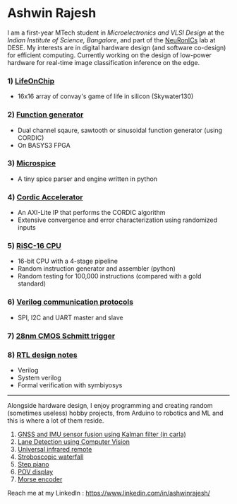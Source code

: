 # Ashwin Rajesh

I am a first-year MTech student in *Microelectronics and VLSI Design* at the *Indian Institute of Science, Bangalore*, and part of the [NeuRonICs](https://labs.dese.iisc.ac.in/neuronics/) lab at DESE. My interests are in digital hardware design (and software co-design) for efficient computing. Currently working on the design of low-power hardware for real-time image classification inference on the edge.

### 1) [LifeOnChip](https://github.com/Ashwin-Rajesh/LifeOnChip)
- 16x16 array of convay's game of life in silicon (Skywater130)
### 2) [Function generator](https://github.com/fpga_functiongen)
- Dual channel sqaure, sawtooth or sinusoidal function generator (using CORDIC)
- On BASYS3 FPGA
### 3) [Microspice](https://github.com/Ashwin-Rajesh/microspice)
- A tiny spice parser and engine written in python
### 4) [Cordic Accelerator](https://github.com/Ashwin-Rajesh/Cordic_accelerator)
- An AXI-Lite IP that performs the CORDIC algorithm
- Extensive convergence and error characterization using randomized inputs
### 5) [RiSC-16 CPU](https://github.com/Ashwin-Rajesh/RiSC-16)
- 16-bit CPU with a 4-stage pipeline
- Random instruction generator and assembler (python)
- Random testing for 100,000 instructions (compared with a gold standard)
### 6) [Verilog communication protocols](https://github.com/Ashwin-Rajesh/Verilog_comm)
- SPI, I2C and UART master and slave
### 7) [28nm CMOS Schmitt trigger](https://github.com/Ashwin-Rajesh/CMOS_Schmitt)
### 8) [RTL design notes](https://github.com/Ashwin-Rajesh/RTL_Notes)
- Verilog
- System verilog
- Formal verification with symbiyosys

---

Alongside hardware design, I enjoy programming and creating random (sometimes useless) hobby projects, from Arduino to robotics and ML and this is where a lot of them reside.

1) [GNSS and IMU sensor fusion using Kalman filter (in carla)](https://github.com/Ashwin-Rajesh/Kalman_filter_carla)
2) [Lane Detection using Computer Vision](https://github.com/Ashwin-Rajesh/LaneDetection)
3) [Universal infrared remote](https://github.com/Ashwin-Rajesh/UniversalRemote_ESP32)
4) [Stroboscopic waterfall](https://github.com/Ashwin-Rajesh/Quintessence-StroboscopicWater)
5) [Step piano](https://github.com/Ashwin-Rajesh/Quintessence-StepPiano)
6) [POV display](https://github.com/Ashwin-Rajesh/POV-display)
7) [Morse encoder](https://github.com/Ashwin-Rajesh/Morse-Sender)

Reach me at my LinkedIn : https://www.linkedin.com/in/ashwinrajesh/
